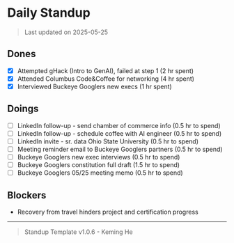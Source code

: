 # Daily Standup

> Last updated on 2025-05-25

## Dones

- [x] Attempted gHack (Intro to GenAI), failed at step 1 (2 hr spent)
- [x] Attended Columbus Code&Coffee for networking (4 hr spent)
- [x] Interviewed Buckeye Googlers new execs (1 hr spent)

## Doings

- [ ] LinkedIn follow-up - send chamber of commerce info (0.5 hr to spend)
- [ ] LinkedIn follow-up - schedule coffee with AI engineer (0.5 hr to spend)
- [ ] LinkedIn invite - sr. data Ohio State University (0.5 hr to spend)
- [ ] Meeting reminder email to Buckeye Googlers partners (0.5 hr to spend)
- [ ] Buckeye Googlers new exec interviews (0.5 hr to spend)
- [ ] Buckeye Googlers constitution full draft (1.5 hr to spend)
- [ ] Buckeye Googlers 05/25 meeting memo (0.5 hr to spend)

## Blockers

- Recovery from travel hinders project and certification progress

---

> Standup Template v1.0.6 - Keming He
